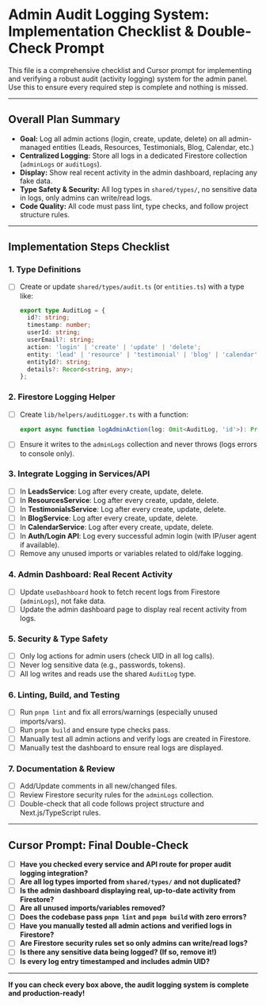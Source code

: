 # Admin Audit Logging System: Implementation Checklist & Double-Check Prompt

This file is a comprehensive checklist and Cursor prompt for implementing and verifying a robust audit (activity logging) system for the admin panel. Use this to ensure every required step is complete and nothing is missed.

---

## **Overall Plan Summary**

- **Goal:** Log all admin actions (login, create, update, delete) on all admin-managed entities (Leads, Resources, Testimonials, Blog, Calendar, etc.)
- **Centralized Logging:** Store all logs in a dedicated Firestore collection (`adminLogs` or `auditLogs`).
- **Display:** Show real recent activity in the admin dashboard, replacing any fake data.
- **Type Safety & Security:** All log types in `shared/types/`, no sensitive data in logs, only admins can write/read logs.
- **Code Quality:** All code must pass lint, type checks, and follow project structure rules.

---

## **Implementation Steps Checklist**

### 1. **Type Definitions**
- [ ] Create or update `shared/types/audit.ts` (or `entities.ts`) with a type like:
  ```typescript
  export type AuditLog = {
    id?: string;
    timestamp: number;
    userId: string;
    userEmail?: string;
    action: 'login' | 'create' | 'update' | 'delete';
    entity: 'lead' | 'resource' | 'testimonial' | 'blog' | 'calendar' | 'auth';
    entityId?: string;
    details?: Record<string, any>;
  };
  ```

### 2. **Firestore Logging Helper**
- [ ] Create `lib/helpers/auditLogger.ts` with a function:
  ```typescript
  export async function logAdminAction(log: Omit<AuditLog, 'id'>): Promise<void>;
  ```
- [ ] Ensure it writes to the `adminLogs` collection and never throws (logs errors to console only).

### 3. **Integrate Logging in Services/API**
- [ ] In **LeadsService**: Log after every create, update, delete.
- [ ] In **ResourcesService**: Log after every create, update, delete.
- [ ] In **TestimonialsService**: Log after every create, update, delete.
- [ ] In **BlogService**: Log after every create, update, delete.
- [ ] In **CalendarService**: Log after every create, update, delete.
- [ ] In **Auth/Login API**: Log every successful admin login (with IP/user agent if available).
- [ ] Remove any unused imports or variables related to old/fake logging.

### 4. **Admin Dashboard: Real Recent Activity**
- [ ] Update `useDashboard` hook to fetch recent logs from Firestore (`adminLogs`), not fake data.
- [ ] Update the admin dashboard page to display real recent activity from logs.

### 5. **Security & Type Safety**
- [ ] Only log actions for admin users (check UID in all log calls).
- [ ] Never log sensitive data (e.g., passwords, tokens).
- [ ] All log writes and reads use the shared `AuditLog` type.

### 6. **Linting, Build, and Testing**
- [ ] Run `pnpm lint` and fix all errors/warnings (especially unused imports/vars).
- [ ] Run `pnpm build` and ensure type checks pass.
- [ ] Manually test all admin actions and verify logs are created in Firestore.
- [ ] Manually test the dashboard to ensure real logs are displayed.

### 7. **Documentation & Review**
- [ ] Add/Update comments in all new/changed files.
- [ ] Review Firestore security rules for the `adminLogs` collection.
- [ ] Double-check that all code follows project structure and Next.js/TypeScript rules.

---

## **Cursor Prompt: Final Double-Check**

- [ ] **Have you checked every service and API route for proper audit logging integration?**
- [ ] **Are all log types imported from `shared/types/` and not duplicated?**
- [ ] **Is the admin dashboard displaying real, up-to-date activity from Firestore?**
- [ ] **Are all unused imports/variables removed?**
- [ ] **Does the codebase pass `pnpm lint` and `pnpm build` with zero errors?**
- [ ] **Have you manually tested all admin actions and verified logs in Firestore?**
- [ ] **Are Firestore security rules set so only admins can write/read logs?**
- [ ] **Is there any sensitive data being logged? (If so, remove it!)**
- [ ] **Is every log entry timestamped and includes admin UID?**

---

**If you can check every box above, the audit logging system is complete and production-ready!** 